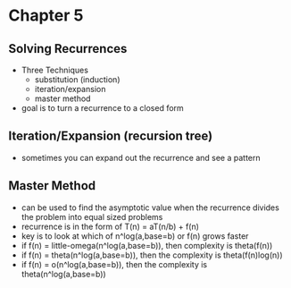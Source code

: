 # Chapter 5

## Solving Recurrences
- Three Techniques
  - substitution (induction)
  - iteration/expansion
  - master method
- goal is to turn a recurrence to a closed form

## Iteration/Expansion (recursion tree)
- sometimes you can expand out the recurrence and see a pattern

## Master Method
- can be used to find the asymptotic value when the recurrence divides the problem into equal sized problems
- recurrence is in the form of T(n) = aT(n/b) + f(n)
- key is to look at which of n^log(a,base=b) or f(n) grows faster
- if f(n) = little-omega(n^log(a,base=b)), then complexity is theta(f(n))
- if f(n) = theta(n^log(a,base=b)), then the complexity is theta(f(n)log(n))
- if f(n) = o(n^log(a,base=b)), then the complexity is theta(n^log(a,base=b))